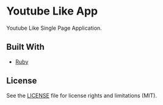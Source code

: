 # Youtube Like App

Youtube Like Single Page Application.

## Built With
* [Ruby](https://www.ruby-lang.org/)

## License

See the [LICENSE](LICENSE.md) file for license rights and limitations (MIT).
